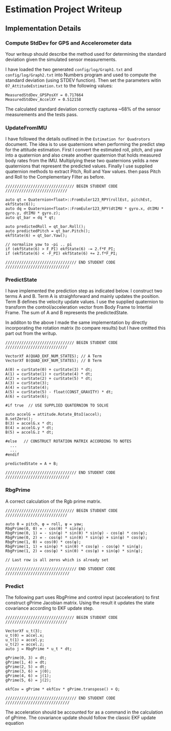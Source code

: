 #  Estimation Project Writeup

## Implementation Details ##

### Compute StdDev for GPS and Accelerometer data ###

Your writeup should describe the method used for determining the standard deviation given the simulated sensor measurements.

I have loaded the two generated `config/log/Graph1.txt` and `config/log/Graph2.txt` into Numbers program and used to compute the standard deviation (using STDEV function). Then set the parameters witin `07_AttitudeEstimation.txt` to the following values:

```
MeasuredStdDev_GPSPosXY = 0.717664
MeasuredStdDev_AccelXY = 0.512158
```

The calculated standard deviation correctly capturea ~68% of the sensor measurements and the tests pass.

### UpdateFromIMU ###

I have followed the details outlined in the `Estimation for Quadrotors` document. The idea is to use quaternions when performing the predict step for the attitude estimation. First I convert the estimated roll, pitch, and yaw into a quaternion and also create another quaternion that holds measured body rates from the IMU. Multiplying these two quaternions yeilds a new quaternions that represent the predicted values. Finally I use supplied quaternion methods to extract Pitch, Roll and Yaw values. then pass Pitch and Roll to the Complementary Filter as before.

```
////////////////////////////// BEGIN STUDENT CODE ///////////////////////////

auto qt = Quaternion<float>::FromEuler123_RPY(rollEst, pitchEst, ekfState(6));
auto dq = Quaternion<float>::FromEuler123_RPY(dtIMU * gyro.x, dtIMU * gyro.y, dtIMU * gyro.z);
auto qt_bar = dq * qt;

auto predictedRoll = qt_bar.Roll();
auto predictedPitch = qt_bar.Pitch();
ekfState(6) = qt_bar.Yaw();

// normalize yaw to -pi .. pi
if (ekfState(6) > F_PI) ekfState(6) -= 2.f*F_PI;
if (ekfState(6) < -F_PI) ekfState(6) += 2.f*F_PI;

/////////////////////////////// END STUDENT CODE ////////////////////////////
```
### PredictState ###


I have implemented the prediction step as indicated below. I construct two terms A and B. Term A is straighforward and mainly updates the position. Term B defines the velocity update values. I use the supplied quaternion to transform the control/acceleration vector from Body Frame to Intertial Frame. The sum of A and B represents the predictedState.

In additon to the above I made the same implementation by directly incorporating the rotation matrix (to compare results) but I have omitted this part out from the writup.

```
////////////////////////////// BEGIN STUDENT CODE ///////////////////////////

VectorXf A(QUAD_EKF_NUM_STATES); // A Term
VectorXf B(QUAD_EKF_NUM_STATES); // B Term

A(0) = curState(0) + curState(3) * dt;
A(1) = curState(1) + curState(4) * dt;
A(2) = curState(2) + curState(5) * dt;
A(3) = curState(3);
A(4) = curState(4);
A(5) = curState(5) - float(CONST_GRAVITY) * dt;
A(6) = curState(6);

#if true  // USE SUPPLIED QUATERNION TO SOLVE

auto accelG = attitude.Rotate_BtoI(accel);
B.setZero();
B(3) = accelG.x * dt;
B(4) = accelG.y * dt;
B(5) = accelG.z * dt;

#else   // CONSTRUCT ROTATION MATRIX ACCORDING TO NOTES
  ...
  ...
#endif

predictedState = A + B;

/////////////////////////////// END STUDENT CODE ////////////////////////////
```
### RbgPrime ###

A correct calculation of the Rgb prime matrix.

```
////////////////////////////// BEGIN STUDENT CODE ///////////////////////////

auto θ = pitch, φ = roll, ψ = yaw;
RbgPrime(0, 0) = - cos(θ) * sin(ψ);
RbgPrime(0, 1) = - sin(φ) * sin(θ) * sin(ψ) - cos(φ) * cos(ψ);
RbgPrime(0, 2) = - cos(φ) * sin(θ) * sin(ψ) + sin(φ) * cos(ψ);
RbgPrime(1, 0) = cos(θ) * cos(ψ);
RbgPrime(1, 1) = sin(φ) * sin(θ) * cos(ψ) - cos(φ) * sin(ψ);
RbgPrime(1, 2) = cos(φ) * sin(θ) * cos(ψ) + sin(φ) * sin(ψ);

// Last row is all zeros which is already set

/////////////////////////////// END STUDENT CODE ////////////////////////////
```

### Predict ###

The following part uses RbgPrime and control input (acceleration) to first construct gPrime Jacobian matrix.
Using the result it updates the state covariance according to EKF update step.

```
////////////////////////////// BEGIN STUDENT CODE ///////////////////////////

VectorXf u_t(3);
u_t(0) = accel.x;
u_t(1) = accel.y;
u_t(2) = accel.z;
auto j = RbgPrime * u_t * dt;

gPrime(0, 3) = dt;
gPrime(1, 4) = dt;
gPrime(2, 5) = dt;
gPrime(3, 6) = j(0);
gPrime(4, 6) = j(1);
gPrime(5, 6) = j(2);

ekfCov = gPrime * ekfCov * gPrime.transpose() + Q;

/////////////////////////////// END STUDENT CODE ////////////////////////////
```

The acceleration should be accounted for as a command in the calculation of gPrime. The covariance update should follow the classic EKF update equation
